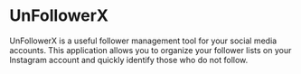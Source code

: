 # UnFollowerX

UnFollowerX is a useful follower management tool for your social media accounts. This application allows you to organize your follower lists on your Instagram account and quickly identify those who do not follow.



